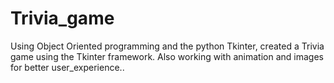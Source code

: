 # Trivia_game
Using Object Oriented programming and the python Tkinter, created a Trivia game using the Tkinter framework. Also working with animation and images for better user_experience..
